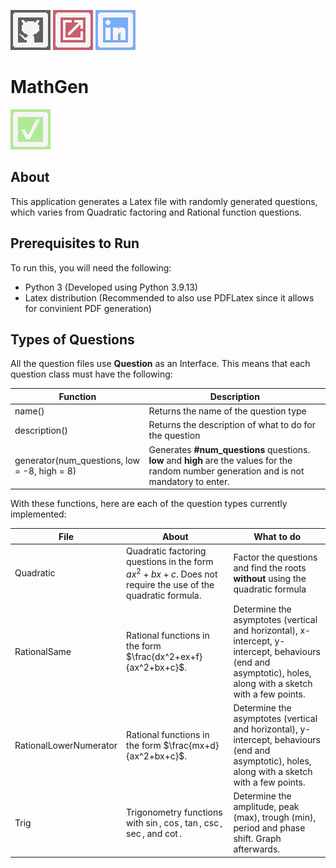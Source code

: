 [![](https://raw.githubusercontent.com/honkita/MD-Links/main/Pixel_GitHub.svg)](https://github.com/honkita) [![](https://raw.githubusercontent.com/honkita/MD-Links/main/Pixel_Link.svg)](https://elitelu.com) [![](https://raw.githubusercontent.com/honkita/MD-Links/main/Pixel_LinkedIn.svg)](https://www.linkedin.com/in/elitelu/)

# MathGen

![](https://raw.githubusercontent.com/honkita/MD-Links/main/Pixel_Maintained.svg)

## About

This application generates a Latex file with randomly generated questions, which varies from Quadratic factoring and Rational function questions.

## Prerequisites to Run

To run this, you will need the following:

- Python 3 (Developed using Python 3.9.13)
- Latex distribution (Recommended to also use PDFLatex since it allows for convinient PDF generation)

## Types of Questions

All the question files use **Question** as an Interface. This means that each question class must have the following:

| Function                                     | Description                                                                                                                                 |
| -------------------------------------------- | ------------------------------------------------------------------------------------------------------------------------------------------- |
| name()                                       | Returns the name of the question type                                                                                                       |
| description()                                | Returns the description of what to do for the question                                                                                      |
| generator(num_questions, low = -8, high = 8) | Generates **#num_questions** questions. **low** and **high** are the values for the random number generation and is not mandatory to enter. |

With these functions, here are each of the question types currently implemented:

| File                    | About                                                                                                     | What to do                                                                                                                                                   |
| ----------------------- | --------------------------------------------------------------------------------------------------------- | ------------------------------------------------------------------------------------------------------------------------------------------------------------ |
| Quadratic​              | Quadratic factoring questions in the form $ax^2+bx+c$. Does not require the use of the quadratic formula. | Factor the questions and find the roots **without** using the quadratic formula                                                                              |
| RationalSame            | Rational functions in the form $\frac{dx^2+ex+f}{ax^2+bx+c}$.                                             | Determine the asymptotes (vertical and horizontal), x-intercept, y-intercept, behaviours (end and asymptotic), holes, along with a sketch with a few points. |
| RationalLowerNumerator​ | Rational functions in the form $\frac{mx+d}{ax^2+bx+c}$.                                                  | Determine the asymptotes (vertical and horizontal), y-intercept, behaviours (end and asymptotic), holes, along with a sketch with a few points.              |
| Trig                    | Trigonometry functions with $\sin$, $\cos$, $\tan$, $\csc$, $\sec$, and $\cot$.                           | Determine the amplitude, peak (max), trough (min), period and phase shift. Graph afterwards.                                                                 |
